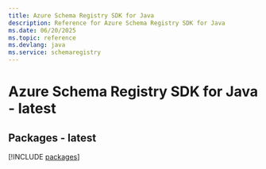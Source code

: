 ```yaml
---
title: Azure Schema Registry SDK for Java
description: Reference for Azure Schema Registry SDK for Java
ms.date: 06/20/2025
ms.topic: reference
ms.devlang: java
ms.service: schemaregistry
---
```

# Azure Schema Registry SDK for Java - latest
## Packages - latest
[!INCLUDE [packages](schema-registry-index.md)]